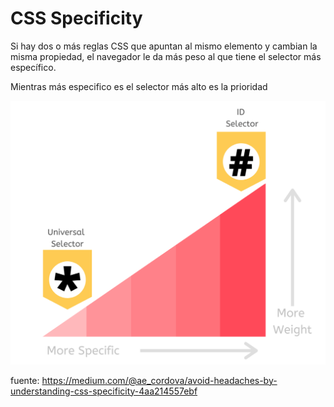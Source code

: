 # CSS Specificity

Si hay dos o más reglas CSS que apuntan al mismo elemento y cambian la misma propiedad, el navegador le da más peso al que tiene el selector más específico.

Mientras más especifico es el selector más alto es la prioridad

![hierarchy](./images/jerarquia.png)

fuente: https://medium.com/@ae_cordova/avoid-headaches-by-understanding-css-specificity-4aa214557ebf